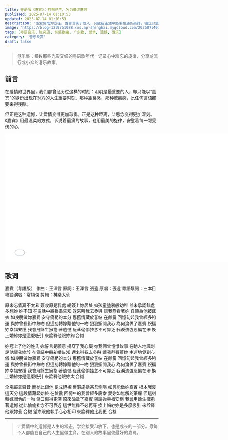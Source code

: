 ```yaml
---
title: 粤语版《嘉宾》：抱憾终生，名为做你嘉宾
published: 2025-07-14 01:10:53
updated: 2025-07-14 01:10:53
description: '当爱情成为过往，当誓言属于他人，只能在生活中感恩相遇的美好，错过的遗憾'
image: 'https://blog-1259751088.cos.ap-shanghai.myqcloud.com/20250714011541471.png?imageSlim'
tags: [粤语音乐, 陈奕迅, 情感歌曲, 广东歌, 爱情, 遗憾, 港乐]
category: '音乐欣赏'
draft: false
---
```


> 港乐集：细数那些光影交织的粤语歌年代，记录心中难忘的旋律，分享或流行或小众的港乐故事。

## 前言

在爱情的世界里，我们都曾经历过这样的时刻：明明是最重要的人，却只能以"嘉宾"的身份出现在对方的人生重要时刻。那种距离感，那种疏离感，比任何言语都要来得残酷。

但正是这种遗憾，让爱情变得更加珍贵。正是这种距离，让思念变得更加深刻。《嘉宾》用最温柔的方式，诉说着最痛的故事，也用最美的旋律，安慰着每一颗受伤的心。

<iframe width="750" height="420" src="//player.bilibili.com/player.html?isOutside=true&aid=1051353708&bvid=BV1xV411W7uq&cid=1&p=1" scrolling="no" border="0" frameborder="no" framespacing="0" allowfullscreen="true"></iframe>

## 歌词

嘉賓（粵語版）
作曲：王澤言
原詞：王澤言 張遠
原唱：張遠
粵語填詞：三本目
粵語演唱：常穎傑
剪輯：神樂大仙

原來忘情真不太易
簽收原是我處
總簽上妳居址
如孩童塗鴉般幼稚
並未承認錯處
多想妳 妳不知
在電話中將新婚告知
還來叫我去參與
讓我靜看著妳
自願為他披嫁衣
如良朋做妳嘉賓
安守痛絕的本分
那舊情藏於喜帖 在餘震
回憶勾起我曾經多夠運
與妳曾長街中熱吻
但這刻轉嫁贈他的一吻
狠狠撕開我心
為何淪做了嘉賓
祝福妳幸福安穩
我會用餘生擁抱 著遺憾
從此偷偷挂念不可靠近
我淚流強忍偏在滲
換上婚紗妳是這麼吸引
來詮釋他跟妳夠 合襯

妳冠上了他的姓氏
妳誓言是願意
捅穿了我心癡
妳我倆曾憧憬故事
在動人地諷刺
是他替我終於
在電話中將新婚告知
還來叫我去參與
讓我靜看著妳
幸運地覓到心儀
如良朋做妳嘉賓
安守痛絕的本分
那舊情藏於喜帖 在餘震
回憶勾起我曾經多夠運
與妳曾長街中熱吻
但這刻轉嫁贈他的一吻
狠狠撕開我心
為何淪做了嘉賓
祝福妳幸福安穩
我會用餘生擁抱 著遺憾
從此偷偷挂念不可靠近
我淚流強忍偏在滲
換上婚紗妳是這麼吸引
來詮釋他跟妳太 合襯

全場鼓掌聲音
而從此跟他 便成絕襯
無暇施捨某君惻隱
如何能做妳嘉賓
根本我沒這天分
這段情藏起始終 在餘震
回憶中的我曾經多慶幸
愛妳如無解的藥癮
但這刻轉嫁贈他的一吻
傷口傷得更深
原來淪做了嘉賓
懇請妳幸福安穩
我會用餘生擁抱 著遺憾
從此偷偷挂念不可靠近
這世無緣不必再等
換上婚紗妳是多麼吸引
來詮釋他跟妳最 合襯
望妳跟他執手心心相印
來詮釋他比我更 合襯

---

> 💡 爱情中的遗憾是人生的常态，学会接受和放下，也是成长的一部分。愿每个人都能在自己的人生里做主角，在别人的故事里做最好的嘉宾。